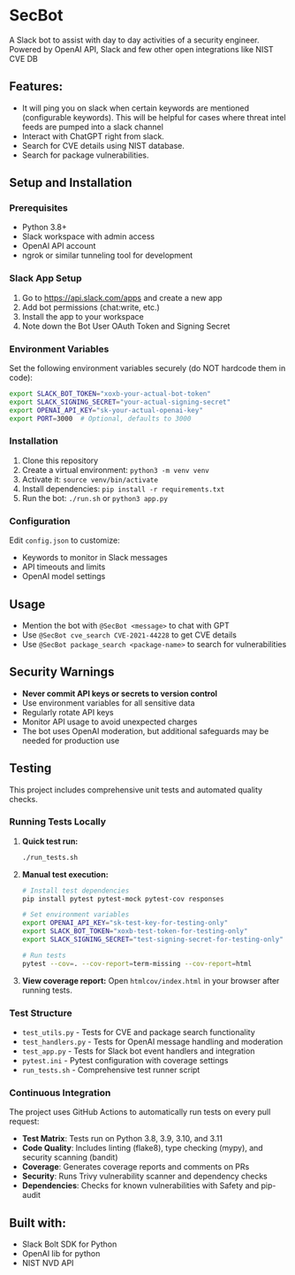 # SecBot
A Slack bot to assist with day to day activities of a security engineer.
Powered by OpenAI API, Slack and few other open integrations like NIST CVE DB

## Features:
* It will ping you on slack when certain keywords are mentioned (configurable keywords). This will be helpful for cases where threat intel feeds are pumped into a slack channel
* Interact with ChatGPT right from slack.
* Search for CVE details using NIST database.
* Search for package vulnerabilities.

## Setup and Installation

### Prerequisites
- Python 3.8+
- Slack workspace with admin access
- OpenAI API account
- ngrok or similar tunneling tool for development

### Slack App Setup
1. Go to https://api.slack.com/apps and create a new app
2. Add bot permissions (chat:write, etc.)
3. Install the app to your workspace
4. Note down the Bot User OAuth Token and Signing Secret

### Environment Variables
Set the following environment variables securely (do NOT hardcode them in code):

```bash
export SLACK_BOT_TOKEN="xoxb-your-actual-bot-token"
export SLACK_SIGNING_SECRET="your-actual-signing-secret"
export OPENAI_API_KEY="sk-your-actual-openai-key"
export PORT=3000  # Optional, defaults to 3000
```

### Installation
1. Clone this repository
2. Create a virtual environment: `python3 -m venv venv`
3. Activate it: `source venv/bin/activate`
4. Install dependencies: `pip install -r requirements.txt`
5. Run the bot: `./run.sh` or `python3 app.py`

### Configuration
Edit `config.json` to customize:
- Keywords to monitor in Slack messages
- API timeouts and limits
- OpenAI model settings

## Usage
- Mention the bot with `@SecBot <message>` to chat with GPT
- Use `@SecBot cve_search CVE-2021-44228` to get CVE details
- Use `@SecBot package_search <package-name>` to search for vulnerabilities

## Security Warnings
- **Never commit API keys or secrets to version control**
- Use environment variables for all sensitive data
- Regularly rotate API keys
- Monitor API usage to avoid unexpected charges
- The bot uses OpenAI moderation, but additional safeguards may be needed for production use

## Testing

This project includes comprehensive unit tests and automated quality checks.

### Running Tests Locally

1. **Quick test run:**
   ```bash
   ./run_tests.sh
   ```

2. **Manual test execution:**
   ```bash
   # Install test dependencies
   pip install pytest pytest-mock pytest-cov responses
   
   # Set environment variables
   export OPENAI_API_KEY="sk-test-key-for-testing-only"
   export SLACK_BOT_TOKEN="xoxb-test-token-for-testing-only"
   export SLACK_SIGNING_SECRET="test-signing-secret-for-testing-only"
   
   # Run tests
   pytest --cov=. --cov-report=term-missing --cov-report=html
   ```

3. **View coverage report:**
   Open `htmlcov/index.html` in your browser after running tests.

### Test Structure

- `test_utils.py` - Tests for CVE and package search functionality
- `test_handlers.py` - Tests for OpenAI message handling and moderation
- `test_app.py` - Tests for Slack bot event handlers and integration
- `pytest.ini` - Pytest configuration with coverage settings
- `run_tests.sh` - Comprehensive test runner script

### Continuous Integration

The project uses GitHub Actions to automatically run tests on every pull request:

- **Test Matrix**: Tests run on Python 3.8, 3.9, 3.10, and 3.11
- **Code Quality**: Includes linting (flake8), type checking (mypy), and security scanning (bandit)
- **Coverage**: Generates coverage reports and comments on PRs
- **Security**: Runs Trivy vulnerability scanner and dependency checks
- **Dependencies**: Checks for known vulnerabilities with Safety and pip-audit

## Built with:
* Slack Bolt SDK for Python
* OpenAI lib for python
* NIST NVD API
